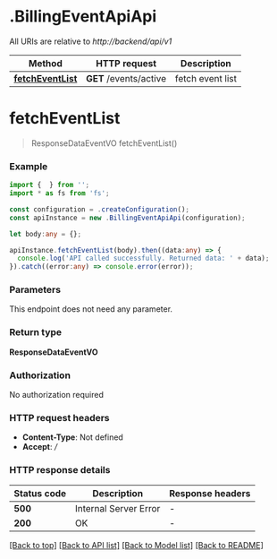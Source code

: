 # .BillingEventApiApi

All URIs are relative to *http://backend/api/v1*

Method | HTTP request | Description
------------- | ------------- | -------------
[**fetchEventList**](BillingEventApiApi.md#fetchEventList) | **GET** /events/active | fetch event list


# **fetchEventList**
> ResponseDataEventVO fetchEventList()


### Example


```typescript
import {  } from '';
import * as fs from 'fs';

const configuration = .createConfiguration();
const apiInstance = new .BillingEventApiApi(configuration);

let body:any = {};

apiInstance.fetchEventList(body).then((data:any) => {
  console.log('API called successfully. Returned data: ' + data);
}).catch((error:any) => console.error(error));
```


### Parameters
This endpoint does not need any parameter.


### Return type

**ResponseDataEventVO**

### Authorization

No authorization required

### HTTP request headers

 - **Content-Type**: Not defined
 - **Accept**: */*


### HTTP response details
| Status code | Description | Response headers |
|-------------|-------------|------------------|
**500** | Internal Server Error |  -  |
**200** | OK |  -  |

[[Back to top]](#) [[Back to API list]](README.md#documentation-for-api-endpoints) [[Back to Model list]](README.md#documentation-for-models) [[Back to README]](README.md)


